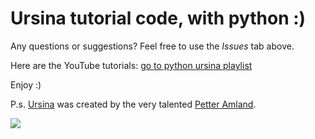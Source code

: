 # Ursina tutorial code, with python :)

Any questions or suggestions? Feel free to use the *Issues* tab above.

Here are the YouTube tutorials: [go to python ursina playlist](https://youtube.com/playlist?list=PLmP1LNMzp97rEb3oP3PPeiKUGVTfr1i6L)

Enjoy :)

P.s. [Ursina](https://www.ursinaengine.org/index.html) was created by the very talented [Petter Amland](https://www.patreon.com/ursinaengine).

![](giphyEggSnake.gif)
